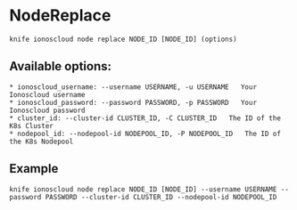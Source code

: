 # NodeReplace



    knife ionoscloud node replace NODE_ID [NODE_ID] (options)


## Available options:

```
* ionoscloud_username: --username USERNAME, -u USERNAME   Your Ionoscloud username
* ionoscloud_password: --password PASSWORD, -p PASSWORD   Your Ionoscloud password
* cluster_id: --cluster-id CLUSTER_ID, -C CLUSTER_ID   The ID of the K8s Cluster
* nodepool_id: --nodepool-id NODEPOOL_ID, -P NODEPOOL_ID   The ID of the K8s Nodepool
```

## Example

    knife ionoscloud node replace NODE_ID [NODE_ID] --username USERNAME --password PASSWORD --cluster-id CLUSTER_ID --nodepool-id NODEPOOL_ID
